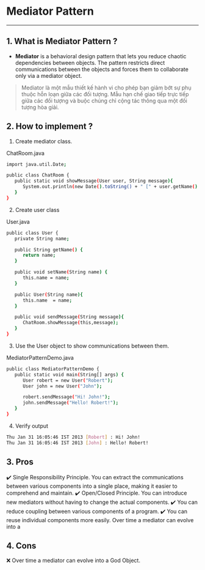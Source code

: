 # Mediator Pattern

---

## 1. What is Mediator Pattern ?

- **Mediator** is a behavioral design pattern that lets you reduce chaotic dependencies between objects. The pattern restricts direct communications between the objects and forces them to collaborate only via a mediator object.

> Mediator là một mẫu thiết kế hành vi cho phép bạn giảm bớt sự phụ thuộc hỗn loạn giữa các đối tượng. Mẫu hạn chế giao tiếp trực tiếp giữa các đối tượng và buộc chúng chỉ cộng tác thông qua một đối tượng hòa giải.

## 2. How to implement ?

1. Create mediator class.

ChatRoom.java

```sh
import java.util.Date;

public class ChatRoom {
   public static void showMessage(User user, String message){
      System.out.println(new Date().toString() + " [" + user.getName() + "] : " + message);
   }
}

```

2. Create user class

User.java

```sh
public class User {
   private String name;

   public String getName() {
      return name;
   }

   public void setName(String name) {
      this.name = name;
   }

   public User(String name){
      this.name  = name;
   }

   public void sendMessage(String message){
      ChatRoom.showMessage(this,message);
   }
}
```

3. Use the User object to show communications between them.

MediatorPatternDemo.java

```sh
public class MediatorPatternDemo {
   public static void main(String[] args) {
      User robert = new User("Robert");
      User john = new User("John");

      robert.sendMessage("Hi! John!");
      john.sendMessage("Hello! Robert!");
   }
}
```

4. Verify output

```sh
Thu Jan 31 16:05:46 IST 2013 [Robert] : Hi! John!
Thu Jan 31 16:05:46 IST 2013 [John] : Hello! Robert!

```

## 3. Pros

✔️ Single Responsibility Principle. You can extract the communications between various components into a single place, making it easier to comprehend and maintain.
✔️ Open/Closed Principle. You can introduce new mediators without having to change the actual components.
✔️ You can reduce coupling between various components of a program.
✔️ You can reuse individual components more easily.
Over time a mediator can evolve into a

## 4. Cons

❌ Over time a mediator can evolve into a God Object.

